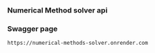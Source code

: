 ### Numerical Method solver api

### Swagger page
```bash
https://numerical-methods-solver.onrender.com
```